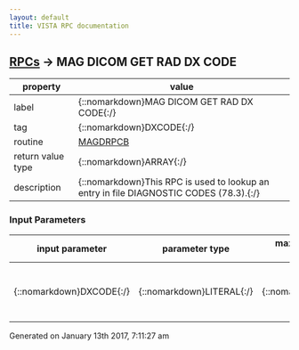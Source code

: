 ```yaml
---
layout: default
title: VISTA RPC documentation
---
```




## [RPCs](TableOfContent.md) &#8594; MAG DICOM GET RAD DX CODE 

 property | value 
--- | --- 
 label | {::nomarkdown}MAG DICOM GET RAD DX CODE{:/}
 tag | {::nomarkdown}DXCODE{:/}
 routine | [MAGDRPCB](http://code.osehra.org/dox/Routine_MAGDRPCB_source.html)
 return value type | {::nomarkdown}ARRAY{:/}
 description | {::nomarkdown}This RPC is used to lookup an entry in file DIAGNOSTIC CODES (78.3).{:/}

### Input Parameters

| input parameter | parameter type | maximum data length | required | description | 
| --- | --- | --- | --- | --- | 
| {::nomarkdown}DXCODE{:/} | {::nomarkdown}LITERAL{:/} | {::nomarkdown}30{:/} | {::nomarkdown}true{:/} | {::nomarkdown}This is the diagnostic name to be used in the lookup process.{:/} | 




 Generated on January 13th 2017, 7:11:27 am